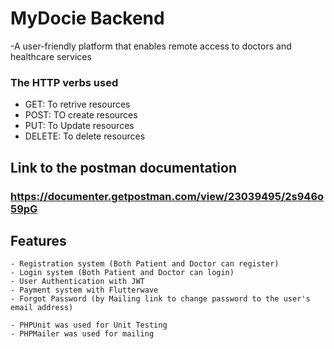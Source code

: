 # MyDocie Backend

-A user-friendly platform that enables remote access to doctors and healthcare services


### The HTTP verbs used

- GET: To retrive resources
- POST: TO create resources
- PUT: To Update resources
- DELETE: To delete resources


## Link to the postman documentation

### https://documenter.getpostman.com/view/23039495/2s946o59pG


## Features

    - Registration system (Both Patient and Doctor can register)
    - Login system (Both Patient and Doctor can login)
    - User Authentication with JWT
    - Payment system with Flutterwave
    - Forgot Password (by Mailing link to change password to the user's email address)

    - PHPUnit was used for Unit Testing
    - PHPMailer was used for mailing
